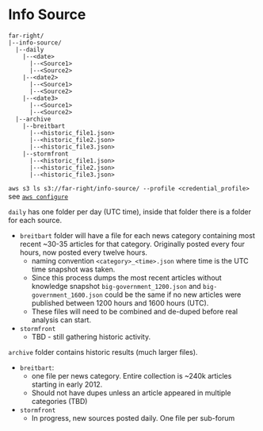 # Info Source
```
far-right/  
|--info-source/
  |--daily
    |--<date>
      |--<Source1>
      |--<Source2>
    |--<date2>
      |--<Source1>
      |--<Source2>
    |--<date3>
      |--<Source1>
      |--<Source2>
  |--archive
    |--breitbart
      |--<historic_file1.json>
      |--<historic_file2.json>
      |--<historic_file3.json>
    |--stormfront
      |--<historic_file1.json>
      |--<historic_file2.json>
      |--<historic_file3.json>
```
`aws s3 ls s3://far-right/info-source/ --profile <credential_profile>`
see [`aws configure`](http://docs.aws.amazon.com/cli/latest/userguide/cli-chap-getting-started.html)

`daily` has one folder per day (UTC time), inside that folder there is a folder for each source.
* `breitbart` folder will have a file for each news category containing most recent ~30-35 articles for that category. Originally posted every four hours, now posted every twelve hours.
  * naming convention `<category>_<time>.json` where time is the UTC time snapshot was taken.
  * Since this process dumps the most recent articles without knowledge snapshot `big-government_1200.json` and `big-government_1600.json` could be the same if no new articles were published between 1200 hours and 1600 hours (UTC).
  * These files will need to be combined and de-duped before real analysis can start.
* `stormfront`
  * TBD - still gathering historic activity. 

`archive` folder contains historic results (much larger files).
* `breitbart`:
  * one file per news category. Entire collection is ~240k articles starting in early 2012.
  * Should not have dupes unless an article appeared in multiple categories (TBD)
* `stormfront`
  * In progress, new sources posted daily. One file per sub-forum
